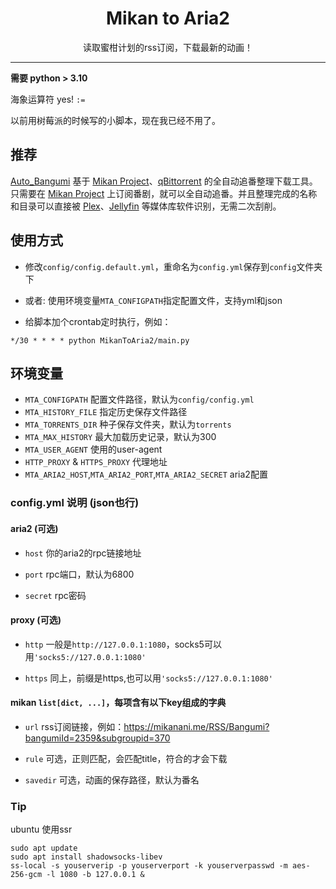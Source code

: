 <div align="center">

# Mikan to Aria2

读取蜜柑计划的rss订阅，下载最新的动画！

</div>

---

**需要 python > 3.10**

海象运算符 yes! `:=`

以前用树莓派的时候写的小脚本，现在我已经不用了。

## 推荐

[Auto_Bangumi](https://github.com/EstrellaXD/Auto_Bangumi) 基于 [Mikan Project](https://mikanani.me)、[qBittorrent](https://qbittorrent.org) 的全自动追番整理下载工具。只需要在 [Mikan Project](https://mikanani.me) 上订阅番剧，就可以全自动追番。并且整理完成的名称和目录可以直接被 [Plex]()、[Jellyfin]() 等媒体库软件识别，无需二次刮削。

## 使用方式

- 修改`config/config.default.yml`，重命名为`config.yml`保存到`config`文件夹下

- 或者: 使用环境变量`MTA_CONFIGPATH`指定配置文件，支持yml和json

- 给脚本加个crontab定时执行，例如：

```
*/30 * * * * python MikanToAria2/main.py
```

## 环境变量

- `MTA_CONFIGPATH` 配置文件路径，默认为`config/config.yml`
- `MTA_HISTORY_FILE` 指定历史保存文件路径
- `MTA_TORRENTS_DIR` 种子保存文件夹，默认为`torrents`
- `MTA_MAX_HISTORY` 最大加载历史记录，默认为300
- `MTA_USER_AGENT` 使用的user-agent
- `HTTP_PROXY` & `HTTPS_PROXY` 代理地址
- `MTA_ARIA2_HOST`,`MTA_ARIA2_PORT`,`MTA_ARIA2_SECRET` aria2配置

### config.yml 说明 (json也行)

#### aria2 (可选)

- `host` 你的aria2的rpc链接地址

- `port` rpc端口，默认为6800

- `secret` rpc密码

#### proxy (可选)

- `http` 一般是`http://127.0.0.1:1080`，socks5可以用`'socks5://127.0.0.1:1080'`

- `https` 同上，前缀是https,也可以用`'socks5://127.0.0.1:1080'`

#### mikan `list[dict, ...]`，每项含有以下key组成的字典

- `url` rss订阅链接，例如：https://mikanani.me/RSS/Bangumi?bangumiId=2359&subgroupid=370

- `rule` 可选，正则匹配，会匹配title，符合的才会下载

- `savedir` 可选，动画的保存路径，默认为番名

### Tip

ubuntu 使用ssr

```shell
sudo apt update
sudo apt install shadowsocks-libev
ss-local -s youserverip -p youserverport -k youserverpasswd -m aes-256-gcm -l 1080 -b 127.0.0.1 &
```
